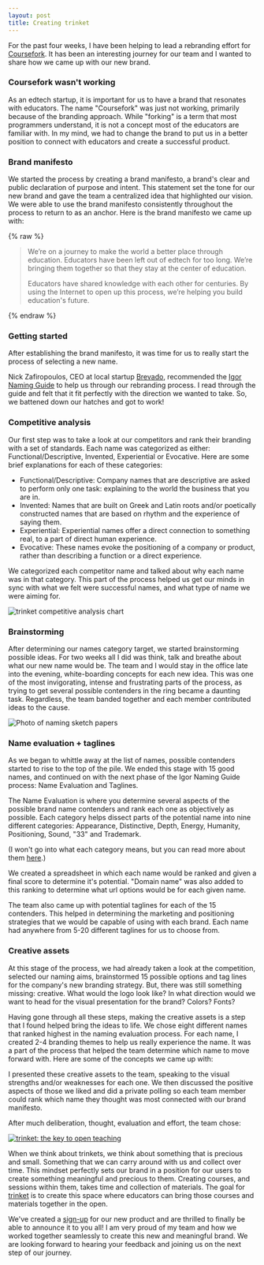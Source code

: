 ```yaml
---
layout: post
title: Creating trinket
---
```


For the past four weeks, I have been helping to lead a rebranding effort for [Coursefork](http://coursefork.org). It has been an interesting journey for our team and I wanted to share how we came up with our new brand.

### Coursefork wasn't working

As an edtech startup, it is important for us to have a brand that resonates with educators. The name "Coursefork" was just not working, primarily because of the branding approach. While "forking" is a term that most programmers understand, it is not a concept most of the educators are familiar with. In my mind, we had to change the brand to put us in a better position to connect with educators and create a successful product.

### Brand manifesto

We started the process by creating a brand manifesto, a brand's clear and public declaration of purpose and intent. This statement set the tone for our new brand and gave the team a centralized idea that highlighted our vision. We were able to use the brand manifesto consistently throughout the process to return to as an anchor. Here is the brand manifesto we came up with:

{% raw %}
<blockquote>
  <p>
    We’re on a journey to make the world a better place through education. Educators have been left out of edtech for too long.  We’re bringing them together so that they stay at the center of education.
  </p>
  <p>Educators have shared knowledge with each other for centuries. By using the Internet to open up this process, we’re helping you build education's future.</p>
</blockquote>
{% endraw %}

### Getting started

After establishing the brand manifesto, it was time for us to really start the process of selecting a new name.

Nick Zafiropoulos, CEO at local startup [Brevado](http://brevado.com), recommended the [Igor Naming Guide](http://www.igorinternational.com/process/naming-guide-product-company-names.php) to help us through our rebranding process. I read through the guide and felt that it fit perfectly with the direction we wanted to take. So, we battened down our hatches and got to work!

### Competitive analysis

Our first step was to take a look at our competitors and rank their branding with a set of standards. Each name was categorized as either: Functional/Descriptive, Invented, Experiential or Evocative. Here are some brief explanations for each of these categories:

- Functional/Descriptive: Company names that are descriptive are asked to perform only one task: explaining to the world the business that you are in.
- Invented: Names that are built on Greek and Latin roots and/or poetically constructed names that are based on rhythm and the experience of saying them.
- Experiential: Experiential names offer a direct connection to something real, to a part of direct human experience.
- Evocative: These names evoke the positioning of a company or product, rather than describing a function or a direct experience.

We categorized each competitor name and talked about why each name was in that category. This part of the process helped us get our minds in sync with what we felt were successful names, and what type of name we were aiming for.

![trinket competitive analysis chart](/assets/images/trinket-competition.gif)

### Brainstorming

After determining our names category target, we started brainstorming possible ideas. For two weeks all I did was think, talk and breathe about what our new name would be. The team and I would stay in the office late into the evening, white-boarding concepts for each new idea. This was one of the most invigorating, intense and frustrating parts of the process, as trying to get several possible contenders in the ring became a daunting task. Regardless, the team banded together and each member contributed ideas to the cause.

![Photo of naming sketch papers](/assets/images/trinket-sketches.jpg)

### Name evaluation + taglines

As we began to whittle away at the list of names, possible contenders started to rise to the top of the pile. We ended this stage with 15 good names, and continued on with the next phase of the Igor Naming Guide process: Name Evaluation and Taglines.

The Name Evaluation is where you determine several aspects of the possible brand name contenders and rank each one as objectively as possible. Each category helps dissect parts of the potential name into nine different categories: Appearance, Distinctive, Depth, Energy, Humanity, Positioning, Sound, "33" and Trademark.

(I won't go into what each category means, but you can read more about them [here](http://www.igorinternational.com/process/name-evaluation-brand-evaluate-names.php).)

We created a spreadsheet in which each name would be ranked and given a final score to determine it's potential. "Domain name" was also added to this ranking to determine what url options would be for each given name.

The team also came up with potential taglines for each of the 15 contenders. This helped in determining the marketing and positioning strategies that we would be capable of using with each brand. Each name had anywhere from 5-20 different taglines for us to choose from.

### Creative assets

At this stage of the process, we had already taken a look at the competition, selected our naming aims, brainstormed 15 possible options and tag lines for the company's new branding strategy. But, there was still something missing: creative. What would the logo look like? In what direction would we want to head for the visual presentation for the brand? Colors? Fonts?

Having gone through all these steps, making the creative assets is a step that I found helped bring the ideas to life. We chose eight different names that ranked highest in the naming evaluation process. For each name, I created 2-4 branding themes to help us really experience the name. It was a part of the process that helped the team determine which name to move forward with. Here are some of the concepts we came up with:

<script async class="speakerdeck-embed" data-id="78bd4680650e013115c32e6e0e49962b" data-ratio="1.29456384323641" src="//speakerdeck.com/assets/embed.js"></script>

I presented these creative assets to the team, speaking to the visual strengths and/or weaknesses for each one. We then discussed the positive aspects of those we liked and did a private polling so each team member could rank which name they thought was most connected with our brand manifesto.

After much deliberation, thought, evaluation and effort, the team chose:

[![trinket: the key to open teaching](/assets/images/trinket-logo.png)](http://bit.ly/1e7OyZM)

When we think about trinkets, we think about something that is precious and small. Something that we can carry around with us and collect over time. This mindset perfectly sets our brand in a position for our users to create something meaningful and precious to them. Creating courses, and sessions within them, takes time and collection of materials. The goal for [trinket](http://get.trinket.io/) is to create this space where educators can bring those courses and materials together in the open.

We've created a [sign-up](http://trinket.io) for our new product and are thrilled to finally be able to announce it to you all! I am very proud of my team and how we worked together seamlessly to create this new and meaningful brand. We are looking forward to hearing your feedback and joining us on the next step of our journey.
